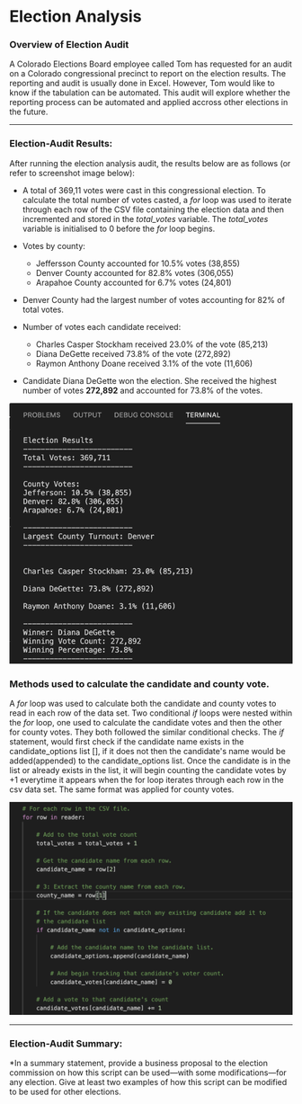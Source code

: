 # Election Analysis



### Overview of Election Audit

A Colorado Elections Board employee called Tom has requested for an audit on a Colorado congressional precinct to report on the election results. The reporting and audit is usually done in Excel. However, Tom would like to know if the tabulation can be automated. This audit will explore whether the reporting process can be automated and applied accross other elections in the future.

----

### Election-Audit Results:


After running the election analysis audit, the results below are as follows (or refer to screenshot image below):

*  A total of 369,11 votes were cast in this congressional election. To calculate the total number of votes casted, a *for* loop was used to iterate through each             row of the CSV file containing the election data and then incremented and stored in the *total_votes* variable. The *total_votes* variable is initialised to 0 before the *for* loop begins.
*  Votes by county:
    * Jeffersson County accounted for 10.5% votes (38,855)
    * Denver County accounted for 82.8% votes (306,055)
    * Arapahoe County accounted for 6.7% votes (24,801)
* Denver County had the largest number of votes accounting for 82% of total votes.

* Number of votes each candidate received:  
    * Charles Casper Stockham received 23.0% of the vote (85,213)
    * Diana DeGette received 73.8% of the vote (272,892)
    * Raymon Anthony Doane received 3.1% of the vote (11,606)
* Candidate Diana DeGette won the election. She received the highest number of votes **272,892** and accounted for 73.8% of the votes.


![screenshot terminal output](https://github.com/YanLuong/Election_Analysis/blob/main/Resources/Terminal%20Output%20Of%20Results.png)

### Methods used to calculate the candidate and county vote.

A *for* loop was used to calculate both the candidate and county votes to read in each row of the data set. Two conditional *if* loops were nested within the *for* loop, one used to calculate the candidate votes and then the other for county votes. They both followed the similar conditional checks. The *if* statement, would first check if the candidate name exists in the candidate_options list [], if it does not then the candidate's name would be added(appended) to the candidate_options list.
Once the candidate is in the list or already exists in the list, it will begin counting the candidate votes by +1 everytime it appears when the for loop iterates through each row in the csv data set. The same format was applied for county votes.

![counting candidate votes](https://github.com/YanLuong/Election_Analysis/blob/main/Resources/Counting%20votes%20-%20candidate%20screenshot.png)



----

### Election-Audit Summary: 

*In a summary statement, provide a business proposal to the election commission on how this script can be used—with some modifications—for any election. 
Give at least two examples of how this script can be modified to be used for other elections.
